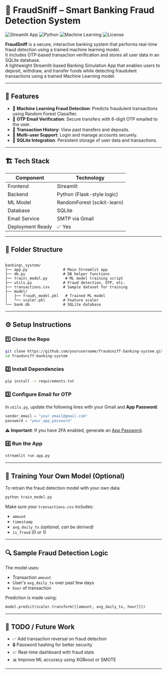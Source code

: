 
# 💸 FraudSniff – Smart Banking Fraud Detection System

![Streamlit App](https://img.shields.io/badge/Built%20With-Streamlit-orange)
![Python](https://img.shields.io/badge/Python-3.8+-blue)
![Machine Learning](https://img.shields.io/badge/ML-RandomForest-green)
![License](https://img.shields.io/badge/License-MIT-lightgrey)

**FraudSniff** is a secure, interactive banking system that performs real-time fraud detection using a trained machine learning model.  
It includes OTP-based transaction verification and stores all user data in an SQLite database.  
A lightweight Streamlit-based Banking Simulation App that enables users to deposit, withdraw, and transfer funds while detecting fraudulent transactions using a trained Machine Learning model.

---

## 🔐 Features

- 🧠 **Machine Learning Fraud Detection**: Predicts fraudulent transactions using Random Forest Classifier.
- 🔄 **OTP Email Verification**: Secure transfers with 6-digit OTP emailed to the user.
- 🧾 **Transaction History**: View past transfers and deposits.
- 👥 **Multi-user Support**: Login and manage accounts securely.
- 💾 **SQLite Integration**: Persistent storage of user data and transactions.

---

## 🏗️ Tech Stack

| Component         | Technology              |
|------------------|--------------------------|
| Frontend         | Streamlit                |
| Backend          | Python (Flask-style logic) |
| ML Model         | RandomForest (scikit-learn) |
| Database         | SQLite                   |
| Email Service    | SMTP via Gmail           |
| Deployment Ready | ✅ Yes                    |

---

## 📁 Folder Structure

```

banking\_system/
├── app.py                # Main Streamlit app
├── db.py                 # DB helper functions
├── train\_model.py        # ML model training script
├── utils.py              # Fraud detection, OTP, etc.
├── transactions.csv      # Sample dataset for training
├── model/
│   ├── fraud\_model.pkl   # Trained ML model
│   └── scaler.pkl        # Feature scaler
└── bank.db               # SQLite database

````

---

## ⚙️ Setup Instructions

### 1️⃣ Clone the Repo

```bash
git clone https://github.com/yourusername/fraudsniff-banking-system.git
cd fraudsniff-banking-system
````

### 2️⃣ Install Dependencies

```bash
pip install -r requirements.txt
```

### 3️⃣ Configure Email for OTP

In `utils.py`, update the following lines with your Gmail and **App Password**:

```python
sender_email = "your_email@gmail.com"
password = "your_app_password"
```

⚠️ **Important**: If you have 2FA enabled, generate an [App Password](https://support.google.com/accounts/answer/185833).

### 4️⃣ Run the App

```bash
streamlit run app.py
```

---

## 🧪 Training Your Own Model (Optional)

To retrain the fraud detection model with your own data:

```bash
python train_model.py
```

Make sure your `transactions.csv` includes:

* `amount`
* `timestamp`
* `avg_daily_tx` *(optional, can be derived)*
* `is_fraud` *(0 or 1)*

---

## 🔍 Sample Fraud Detection Logic

The model uses:

* Transaction `amount`
* User's `avg_daily_tx` over past few days
* `hour` of transaction

Prediction is made using:

```python
model.predict(scaler.transform([[amount, avg_daily_tx, hour]]))
```

---

## 📌 TODO / Future Work

* ✅ Add transaction reversal on fraud detection
* 🔒 Password hashing for better security
* 📈 Real-time dashboard with fraud stats
* 📊 Improve ML accuracy using XGBoost or SMOTE

---

